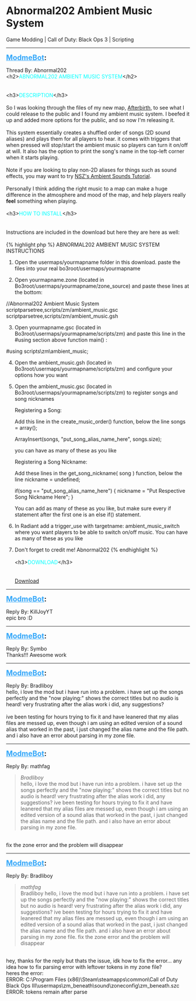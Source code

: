# Abnormal202 Ambient Music System
Game Modding | Call of Duty: Black Ops 3 | Scripting

---
<strong style="font-size: 1.4em;"><span style="text-decoration: underline;text-decoration-color: #34a7f9;"><span style="color:#34a7f9;">ModmeBot</span></span>:</strong>

<p>Thread By: Abnormal202<br />&lt;h2&gt;<span style="color:#00ffff;">ABNORMAL202 AMBIENT MUSIC SYSTEM</span>&lt;/h2&gt;<br /> <br /> <br />&lt;h3&gt;<span style="color:#00ffff;">DESCRIPTION</span>&lt;/h3&gt;<br /> <br />So I was looking through the files of my new map, <a href="https://steamcommunity.com/sharedfiles/filedetails/?id=1212683762&searchtext=afterbirth">Afterbirth</a>, to see what I could release to the public and I found my ambient music system. I beefed it up and added more options for the public, and so now I&#39;m releasing it.<br /> <br />This system essentially creates a shuffled order of songs (2D sound aliases) and plays them for all players to hear. it comes with triggers that when pressed will stop/start the ambient music so players can turn it on/off at will. It also has the option to print the song&#39;s name in the top-left corner when it starts playing.<br /> <br />Note if you are looking to play non-2D aliases for things such as sound effects, you may want to try <a href="http://aviacreations.com/modme/index.php?view=topic&tid=309">NSZ&#39;s Ambient Sounds Tutorial</a>.<br /> <br />Personally I think adding the right music to a map can make a huge difference in the atmosphere and mood of the map, and help players really <strong>feel</strong> something when playing.<br /> <br />&lt;h3&gt;<span style="color:#00ffff;">HOW TO INSTALL</span>&lt;/h3&gt;<br /> <br /> <br />Instructions are included in the download but here they are here as well:<br /> <br />{% highlight php %}
ABNORMAL202 AMBIENT MUSIC SYSTEM INSTRUCTIONS

1. Open the usermaps/yourmapname folder in this download. paste the files into your real bo3root/usermaps/yourmapname

2. Open yourmapname.zone (located in Bo3root/usermaps/yourmapname/zone_source) and paste these lines at the bottom:

//Abnormal202 Ambient Music System
scriptparsetree,scripts/zm/ambient_music.gsc
scriptparsetree,scripts/zm/ambient_music.gsh

3. Open yourmapname.gsc (located in Bo3root/usermaps/yourmapname/scripts/zm) and paste this line in the #using section above function main() :

#using scripts\zm\ambient_music;

4. Open the ambient_music.gsh (located in Bo3root/usermaps/yourmapname/scripts/zm) and configure your options how you want

5. Open the ambient_music.gsc (located in Bo3root/usermaps/yourmapname/scripts/zm) to register songs and song nicknames

	Registering a Song:
	
	Add this line in the create_music_order() function, below the line    songs = array();

	ArrayInsert(songs, "put_song_alias_name_here",  songs.size); 

	you can have as many of these as you like

	
	Registering a Song Nickname:

	Add these lines in the get_song_nickname( song ) function, below the line     nickname = undefined;

	if(song == "put_song_alias_name_here")
	{
		nickname = "Put Respective Song Nickname Here";	
	}

	You can add as many of these as you like, but make sure every if statement after the first one is an else if() statement.

6. In Radiant add a trigger_use with targetname:   ambient_music_switch   where you want players to be able to switch on/off music. You can have as many of these as you like

7. Don&#39;t forget to credit me! Abnormal202
{% endhighlight %}
 <br /> <br />&lt;h3&gt;<span style="color:#00ffff;">DOWNLOAD</span>&lt;/h3&gt;<br /> <br /> <br /><a href="https://mega.nz/#!mh5XkYKR!U9sg2jFrLgnt6omj6PMIcjX63OpbWQztSRENdkxPIPM">Download</a></p>

---
<strong style="font-size: 1.4em;"><span style="text-decoration: underline;text-decoration-color: #34a7f9;"><span style="color:#34a7f9;">ModmeBot</span></span>:</strong>

<p>Reply By: KillJoyYT<br />epic bro :D</p>

---
<strong style="font-size: 1.4em;"><span style="text-decoration: underline;text-decoration-color: #34a7f9;"><span style="color:#34a7f9;">ModmeBot</span></span>:</strong>

<p>Reply By: Symbo<br />Thanks!!! Awesome work</p>

---
<strong style="font-size: 1.4em;"><span style="text-decoration: underline;text-decoration-color: #34a7f9;"><span style="color:#34a7f9;">ModmeBot</span></span>:</strong>

<p>Reply By: Bradliboy<br />hello, i love the mod but i have run into a problem. i have set up the songs perfectly and the &quot;now playing:&quot; shows the correct titles but no audio is heard! very frustrating after the alias work i did, any suggestions?<br /> <br />ive been testing for hours trying to fix it and have leanered that my alias files are messed up, even though i am using an edited version of a sound alias that worked in the past, i just changed the alias name and the file path.<br />and i also have an error about parsing in my zone file.</p>

---
<strong style="font-size: 1.4em;"><span style="text-decoration: underline;text-decoration-color: #34a7f9;"><span style="color:#34a7f9;">ModmeBot</span></span>:</strong>

<p>Reply By: mathfag<br /><blockquote><em>Bradliboy</em><br />hello, i love the mod but i have run into a problem. i have set up the songs perfectly and the &quot;now playing:&quot; shows the correct titles but no audio is heard! very frustrating after the alias work i did, any suggestions?   ive been testing for hours trying to fix it and have leanered that my alias files are messed up, even though i am using an edited version of a sound alias that worked in the past, i just changed the alias name and the file path. and i also have an error about parsing in my zone file.</blockquote><br /> fix the zone error and the problem will disappear</p>

---
<strong style="font-size: 1.4em;"><span style="text-decoration: underline;text-decoration-color: #34a7f9;"><span style="color:#34a7f9;">ModmeBot</span></span>:</strong>

<p>Reply By: Bradliboy<br /><blockquote><em>mathfag</em><br />Bradliboy hello, i love the mod but i have run into a problem. i have set up the songs perfectly and the &quot;now playing:&quot; shows the correct titles but no audio is heard! very frustrating after the alias work i did, any suggestions?   ive been testing for hours trying to fix it and have leanered that my alias files are messed up, even though i am using an edited version of a sound alias that worked in the past, i just changed the alias name and the file path. and i also have an error about parsing in my zone file.  fix the zone error and the problem will disappear </blockquote><br /> hey, thanks for the reply but thats the issue, idk how to fix the error... any idea how to fix parsing error with leftover tokens in my zone file?<br /> heres the error:<br />ERROR: C:\Program Files (x86)\Steam\steamapps\common\Call of Duty Black Ops III\usermaps\zm_beneath\sound\zoneconfig\zm_beneath.szc<br />ERROR: tokens remain after parse</p>
